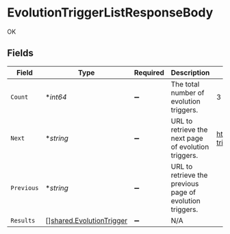 # EvolutionTriggerListResponseBody

OK


## Fields

| Field                                                                       | Type                                                                        | Required                                                                    | Description                                                                 | Example                                                                     |
| --------------------------------------------------------------------------- | --------------------------------------------------------------------------- | --------------------------------------------------------------------------- | --------------------------------------------------------------------------- | --------------------------------------------------------------------------- |
| `Count`                                                                     | **int64*                                                                    | :heavy_minus_sign:                                                          | The total number of evolution triggers.                                     | 3                                                                           |
| `Next`                                                                      | **string*                                                                   | :heavy_minus_sign:                                                          | URL to retrieve the next page of evolution triggers.                        | https://pokeapi.co/api/v2/evolution-trigger/?offset=20&limit=20             |
| `Previous`                                                                  | **string*                                                                   | :heavy_minus_sign:                                                          | URL to retrieve the previous page of evolution triggers.                    |                                                                             |
| `Results`                                                                   | [][shared.EvolutionTrigger](../../../pkg/models/shared/evolutiontrigger.md) | :heavy_minus_sign:                                                          | N/A                                                                         |                                                                             |